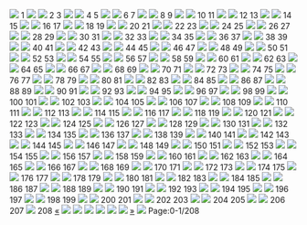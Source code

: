 ![](https://www.mosdac.gov.in/flip-book/demos/coral/thumb/page0001.jpg)
1
![](https://www.mosdac.gov.in/flip-book/demos/coral/thumb/page0003.jpg) ![](https://www.mosdac.gov.in/flip-book/demos/coral/thumb/page0005.jpg)
2 3
![](https://www.mosdac.gov.in/flip-book/demos/coral/thumb/page0007.jpg) ![](https://www.mosdac.gov.in/flip-book/demos/coral/thumb/page0009.jpg)
4 5
![](https://www.mosdac.gov.in/flip-book/demos/coral/thumb/page0011.jpg) ![](https://www.mosdac.gov.in/flip-book/demos/coral/thumb/page0013.jpg)
6 7
![](https://www.mosdac.gov.in/flip-book/demos/coral/thumb/page0015.jpg) ![](https://www.mosdac.gov.in/flip-book/demos/coral/thumb/page0017.jpg)
8 9 
![](https://www.mosdac.gov.in/flip-book/demos/coral/thumb/page0019.jpg) ![](https://www.mosdac.gov.in/flip-book/demos/coral/thumb/page0021.jpg)
10 11
![](https://www.mosdac.gov.in/flip-book/demos/coral/thumb/page0023.jpg) ![](https://www.mosdac.gov.in/flip-book/demos/coral/thumb/page0024.jpg)
12 13
![](https://www.mosdac.gov.in/flip-book/demos/coral/thumb/page0025.jpg) ![](https://www.mosdac.gov.in/flip-book/demos/coral/thumb/page0027.jpg)
14 15
![](https://www.mosdac.gov.in/flip-book/demos/coral/thumb/page0028.jpg) ![](https://www.mosdac.gov.in/flip-book/demos/coral/thumb/page0029.jpg)
16 17
![](https://www.mosdac.gov.in/flip-book/demos/coral/thumb/page0030.jpg) ![](https://www.mosdac.gov.in/flip-book/demos/coral/thumb/page0031.jpg)
18 19
![](https://www.mosdac.gov.in/flip-book/demos/coral/thumb/page0032.jpg) ![](https://www.mosdac.gov.in/flip-book/demos/coral/thumb/page0033.jpg)
20 21
![](https://www.mosdac.gov.in/flip-book/demos/coral/thumb/page0034.jpg) ![](https://www.mosdac.gov.in/flip-book/demos/coral/thumb/page0035.jpg)
22 23
![](https://www.mosdac.gov.in/flip-book/demos/coral/thumb/page0036.jpg) ![](https://www.mosdac.gov.in/flip-book/demos/coral/thumb/page0037.jpg)
24 25
![](https://www.mosdac.gov.in/flip-book/demos/coral/thumb/page0038.jpg) ![](https://www.mosdac.gov.in/flip-book/demos/coral/thumb/page0039.jpg)
26 27
![](https://www.mosdac.gov.in/flip-book/demos/coral/thumb/page0040.jpg) ![](https://www.mosdac.gov.in/flip-book/demos/coral/thumb/page0041.jpg)
28 29
![](https://www.mosdac.gov.in/flip-book/demos/coral/thumb/page0042.jpg) ![](https://www.mosdac.gov.in/flip-book/demos/coral/thumb/page0043.jpg)
30 31
![](https://www.mosdac.gov.in/flip-book/demos/coral/thumb/page0044.jpg) ![](https://www.mosdac.gov.in/flip-book/demos/coral/thumb/page0045.jpg)
32 33
![](https://www.mosdac.gov.in/flip-book/demos/coral/thumb/page0047.jpg) ![](https://www.mosdac.gov.in/flip-book/demos/coral/thumb/page0049.jpg)
34 35
![](https://www.mosdac.gov.in/flip-book/demos/coral/thumb/page0050.jpg) ![](https://www.mosdac.gov.in/flip-book/demos/coral/thumb/page0051.jpg)
36 37
![](https://www.mosdac.gov.in/flip-book/demos/coral/thumb/page0052.jpg) ![](https://www.mosdac.gov.in/flip-book/demos/coral/thumb/page0053.jpg)
38 39
![](https://www.mosdac.gov.in/flip-book/demos/coral/thumb/page0054.jpg) ![](https://www.mosdac.gov.in/flip-book/demos/coral/thumb/page0055.jpg)
40 41
![](https://www.mosdac.gov.in/flip-book/demos/coral/thumb/page0056.jpg) ![](https://www.mosdac.gov.in/flip-book/demos/coral/thumb/page0057.jpg)
42 43
![](https://www.mosdac.gov.in/flip-book/demos/coral/thumb/page0059.jpg) ![](https://www.mosdac.gov.in/flip-book/demos/coral/thumb/page0061.jpg)
44 45
![](https://www.mosdac.gov.in/flip-book/demos/coral/thumb/page0063.jpg) ![](https://www.mosdac.gov.in/flip-book/demos/coral/thumb/page0065.jpg)
46 47
![](https://www.mosdac.gov.in/flip-book/demos/coral/thumb/page0067.jpg) ![](https://www.mosdac.gov.in/flip-book/demos/coral/thumb/page0069.jpg)
48 49
![](https://www.mosdac.gov.in/flip-book/demos/coral/thumb/page0071.jpg) ![](https://www.mosdac.gov.in/flip-book/demos/coral/thumb/page0073.jpg)
50 51
![](https://www.mosdac.gov.in/flip-book/demos/coral/thumb/page0075.jpg) ![](https://www.mosdac.gov.in/flip-book/demos/coral/thumb/page0077.jpg)
52 53
![](https://www.mosdac.gov.in/flip-book/demos/coral/thumb/page0079.jpg) ![](https://www.mosdac.gov.in/flip-book/demos/coral/thumb/page0081.jpg)
54 55
![](https://www.mosdac.gov.in/flip-book/demos/coral/thumb/page0083.jpg) ![](https://www.mosdac.gov.in/flip-book/demos/coral/thumb/page0085.jpg)
56 57
![](https://www.mosdac.gov.in/flip-book/demos/coral/thumb/page0087.jpg) ![](https://www.mosdac.gov.in/flip-book/demos/coral/thumb/page0089.jpg)
58 59
![](https://www.mosdac.gov.in/flip-book/demos/coral/thumb/page0091.jpg) ![](https://www.mosdac.gov.in/flip-book/demos/coral/thumb/page0093.jpg)
60 61
![](https://www.mosdac.gov.in/flip-book/demos/coral/thumb/page0095.jpg) ![](https://www.mosdac.gov.in/flip-book/demos/coral/thumb/page0097.jpg)
62 63
![](https://www.mosdac.gov.in/flip-book/demos/coral/thumb/page0099.jpg) ![](https://www.mosdac.gov.in/flip-book/demos/coral/thumb/page0101.jpg)
64 65
![](https://www.mosdac.gov.in/flip-book/demos/coral/thumb/page0103.jpg) ![](https://www.mosdac.gov.in/flip-book/demos/coral/thumb/page0105.jpg)
66 67
![](https://www.mosdac.gov.in/flip-book/demos/coral/thumb/page0107.jpg) ![](https://www.mosdac.gov.in/flip-book/demos/coral/thumb/page0109.jpg)
68 69
![](https://www.mosdac.gov.in/flip-book/demos/coral/thumb/page0111.jpg) ![](https://www.mosdac.gov.in/flip-book/demos/coral/thumb/page0113.jpg)
70 71
![](https://www.mosdac.gov.in/flip-book/demos/coral/thumb/page0115.jpg) ![](https://www.mosdac.gov.in/flip-book/demos/coral/thumb/page0117.jpg)
72 73
![](https://www.mosdac.gov.in/flip-book/demos/coral/thumb/page0118.jpg) ![](https://www.mosdac.gov.in/flip-book/demos/coral/thumb/page0119.jpg)
74 75
![](https://www.mosdac.gov.in/flip-book/demos/coral/thumb/page0120.jpg) ![](https://www.mosdac.gov.in/flip-book/demos/coral/thumb/page0121.jpg)
76 77
![](https://www.mosdac.gov.in/flip-book/demos/coral/thumb/page0122.jpg) ![](https://www.mosdac.gov.in/flip-book/demos/coral/thumb/page0123.jpg)
78 79
![](https://www.mosdac.gov.in/flip-book/demos/coral/thumb/page0125.jpg) ![](https://www.mosdac.gov.in/flip-book/demos/coral/thumb/page0127.jpg)
80 81
![](https://www.mosdac.gov.in/flip-book/demos/coral/thumb/page0129.jpg) ![](https://www.mosdac.gov.in/flip-book/demos/coral/thumb/page0131.jpg)
82 83
![](https://www.mosdac.gov.in/flip-book/demos/coral/thumb/page0133.jpg) ![](https://www.mosdac.gov.in/flip-book/demos/coral/thumb/page0135.jpg)
84 85
![](https://www.mosdac.gov.in/flip-book/demos/coral/thumb/page0137.jpg) ![](https://www.mosdac.gov.in/flip-book/demos/coral/thumb/page0139.jpg)
86 87
![](https://www.mosdac.gov.in/flip-book/demos/coral/thumb/page0141.jpg) ![](https://www.mosdac.gov.in/flip-book/demos/coral/thumb/page0143.jpg)
88 89
![](https://www.mosdac.gov.in/flip-book/demos/coral/thumb/page0145.jpg) ![](https://www.mosdac.gov.in/flip-book/demos/coral/thumb/page0147.jpg)
90 91
![](https://www.mosdac.gov.in/flip-book/demos/coral/thumb/page0149.jpg) ![](https://www.mosdac.gov.in/flip-book/demos/coral/thumb/page0151.jpg)
92 93
![](https://www.mosdac.gov.in/flip-book/demos/coral/thumb/page0153.jpg) ![](https://www.mosdac.gov.in/flip-book/demos/coral/thumb/page0155.jpg)
94 95
![](https://www.mosdac.gov.in/flip-book/demos/coral/thumb/page0157.jpg) ![](https://www.mosdac.gov.in/flip-book/demos/coral/thumb/page0159.jpg)
96 97
![](https://www.mosdac.gov.in/flip-book/demos/coral/thumb/page0161.jpg) ![](https://www.mosdac.gov.in/flip-book/demos/coral/thumb/page0163.jpg)
98 99
![](https://www.mosdac.gov.in/flip-book/demos/coral/thumb/page0165.jpg) ![](https://www.mosdac.gov.in/flip-book/demos/coral/thumb/page0167.jpg)
100 101
![](https://www.mosdac.gov.in/flip-book/demos/coral/thumb/page0169.jpg) ![](https://www.mosdac.gov.in/flip-book/demos/coral/thumb/page0171.jpg)
102 103
![](https://www.mosdac.gov.in/flip-book/demos/coral/thumb/page0173.jpg) ![](https://www.mosdac.gov.in/flip-book/demos/coral/thumb/page0175.jpg)
104 105
![](https://www.mosdac.gov.in/flip-book/demos/coral/thumb/page0177.jpg) ![](https://www.mosdac.gov.in/flip-book/demos/coral/thumb/page0179.jpg)
106 107
![](https://www.mosdac.gov.in/flip-book/demos/coral/thumb/page0181.jpg) ![](https://www.mosdac.gov.in/flip-book/demos/coral/thumb/page0183.jpg)
108 109
![](https://www.mosdac.gov.in/flip-book/demos/coral/thumb/page0184.jpg) ![](https://www.mosdac.gov.in/flip-book/demos/coral/thumb/page0185.jpg)
110 111
![](https://www.mosdac.gov.in/flip-book/demos/coral/thumb/page0187.jpg) ![](https://www.mosdac.gov.in/flip-book/demos/coral/thumb/page0189.jpg)
112 113
![](https://www.mosdac.gov.in/flip-book/demos/coral/thumb/page0190.jpg) ![](https://www.mosdac.gov.in/flip-book/demos/coral/thumb/page0191.jpg)
114 115
![](https://www.mosdac.gov.in/flip-book/demos/coral/thumb/page0192.jpg) ![](https://www.mosdac.gov.in/flip-book/demos/coral/thumb/page0193.jpg)
116 117
![](https://www.mosdac.gov.in/flip-book/demos/coral/thumb/page0194.jpg) ![](https://www.mosdac.gov.in/flip-book/demos/coral/thumb/page0195.jpg)
118 119
![](https://www.mosdac.gov.in/flip-book/demos/coral/thumb/page0196.jpg) ![](https://www.mosdac.gov.in/flip-book/demos/coral/thumb/page0197.jpg)
120 121
![](https://www.mosdac.gov.in/flip-book/demos/coral/thumb/page0198.jpg) ![](https://www.mosdac.gov.in/flip-book/demos/coral/thumb/page0199.jpg)
122 123
![](https://www.mosdac.gov.in/flip-book/demos/coral/thumb/page0201.jpg) ![](https://www.mosdac.gov.in/flip-book/demos/coral/thumb/page0203.jpg)
124 125
![](https://www.mosdac.gov.in/flip-book/demos/coral/thumb/page0205.jpg) ![](https://www.mosdac.gov.in/flip-book/demos/coral/thumb/page0207.jpg)
126 127
![](https://www.mosdac.gov.in/flip-book/demos/coral/thumb/page0209.jpg) ![](https://www.mosdac.gov.in/flip-book/demos/coral/thumb/page0211.jpg)
128 129
![](https://www.mosdac.gov.in/flip-book/demos/coral/thumb/page0213.jpg) ![](https://www.mosdac.gov.in/flip-book/demos/coral/thumb/page0215.jpg)
130 131
![](https://www.mosdac.gov.in/flip-book/demos/coral/thumb/page0217.jpg) ![](https://www.mosdac.gov.in/flip-book/demos/coral/thumb/page0219.jpg)
132 133
![](https://www.mosdac.gov.in/flip-book/demos/coral/thumb/page0221.jpg) ![](https://www.mosdac.gov.in/flip-book/demos/coral/thumb/page0223.jpg)
134 135
![](https://www.mosdac.gov.in/flip-book/demos/coral/thumb/page0225.jpg) ![](https://www.mosdac.gov.in/flip-book/demos/coral/thumb/page0227.jpg)
136 137
![](https://www.mosdac.gov.in/flip-book/demos/coral/thumb/page0229.jpg) ![](https://www.mosdac.gov.in/flip-book/demos/coral/thumb/page0231.jpg)
138 139
![](https://www.mosdac.gov.in/flip-book/demos/coral/thumb/page0233.jpg) ![](https://www.mosdac.gov.in/flip-book/demos/coral/thumb/page0235.jpg)
140 141
![](https://www.mosdac.gov.in/flip-book/demos/coral/thumb/page0237.jpg) ![](https://www.mosdac.gov.in/flip-book/demos/coral/thumb/page0239.jpg)
142 143
![](https://www.mosdac.gov.in/flip-book/demos/coral/thumb/page0241.jpg) ![](https://www.mosdac.gov.in/flip-book/demos/coral/thumb/page0243.jpg)
144 145
![](https://www.mosdac.gov.in/flip-book/demos/coral/thumb/page0245.jpg) ![](https://www.mosdac.gov.in/flip-book/demos/coral/thumb/page0247.jpg)
146 147
![](https://www.mosdac.gov.in/flip-book/demos/coral/thumb/page0249.jpg) ![](https://www.mosdac.gov.in/flip-book/demos/coral/thumb/page0251.jpg)
148 149
![](https://www.mosdac.gov.in/flip-book/demos/coral/thumb/page0253.jpg) ![](https://www.mosdac.gov.in/flip-book/demos/coral/thumb/page0255.jpg)
150 151
![](https://www.mosdac.gov.in/flip-book/demos/coral/thumb/page0257.jpg) ![](https://www.mosdac.gov.in/flip-book/demos/coral/thumb/page0258.jpg)
152 153
![](https://www.mosdac.gov.in/flip-book/demos/coral/thumb/page0259.jpg) ![](https://www.mosdac.gov.in/flip-book/demos/coral/thumb/page0260.jpg)
154 155
![](https://www.mosdac.gov.in/flip-book/demos/coral/thumb/page0261.jpg) ![](https://www.mosdac.gov.in/flip-book/demos/coral/thumb/page0263.jpg)
156 157
![](https://www.mosdac.gov.in/flip-book/demos/coral/thumb/page0265.jpg) ![](https://www.mosdac.gov.in/flip-book/demos/coral/thumb/page0267.jpg)
158 159
![](https://www.mosdac.gov.in/flip-book/demos/coral/thumb/page0269.jpg) ![](https://www.mosdac.gov.in/flip-book/demos/coral/thumb/page0271.jpg)
160 161
![](https://www.mosdac.gov.in/flip-book/demos/coral/thumb/page0273.jpg) ![](https://www.mosdac.gov.in/flip-book/demos/coral/thumb/page0275.jpg)
162 163
![](https://www.mosdac.gov.in/flip-book/demos/coral/thumb/page0277.jpg) ![](https://www.mosdac.gov.in/flip-book/demos/coral/thumb/page0279.jpg)
164 165
![](https://www.mosdac.gov.in/flip-book/demos/coral/thumb/page0281.jpg) ![](https://www.mosdac.gov.in/flip-book/demos/coral/thumb/page0283.jpg)
166 167
![](https://www.mosdac.gov.in/flip-book/demos/coral/thumb/page0285.jpg) ![](https://www.mosdac.gov.in/flip-book/demos/coral/thumb/page0287.jpg)
168 169
![](https://www.mosdac.gov.in/flip-book/demos/coral/thumb/page0289.jpg) ![](https://www.mosdac.gov.in/flip-book/demos/coral/thumb/page0290.jpg)
170 171
![](https://www.mosdac.gov.in/flip-book/demos/coral/thumb/page0291.jpg) ![](https://www.mosdac.gov.in/flip-book/demos/coral/thumb/page0292.jpg)
172 173
![](https://www.mosdac.gov.in/flip-book/demos/coral/thumb/page0293.jpg) ![](https://www.mosdac.gov.in/flip-book/demos/coral/thumb/page0295.jpg)
174 175
![](https://www.mosdac.gov.in/flip-book/demos/coral/thumb/page0297.jpg) ![](https://www.mosdac.gov.in/flip-book/demos/coral/thumb/page0299.jpg)
176 177
![](https://www.mosdac.gov.in/flip-book/demos/coral/thumb/page0301.jpg) ![](https://www.mosdac.gov.in/flip-book/demos/coral/thumb/page0303.jpg)
178 179
![](https://www.mosdac.gov.in/flip-book/demos/coral/thumb/page0305.jpg) ![](https://www.mosdac.gov.in/flip-book/demos/coral/thumb/page0307.jpg)
180 181
![](https://www.mosdac.gov.in/flip-book/demos/coral/thumb/page0309.jpg) ![](https://www.mosdac.gov.in/flip-book/demos/coral/thumb/page0311.jpg)
182 183
![](https://www.mosdac.gov.in/flip-book/demos/coral/thumb/page0312.jpg) ![](https://www.mosdac.gov.in/flip-book/demos/coral/thumb/page0313.jpg)
184 185
![](https://www.mosdac.gov.in/flip-book/demos/coral/thumb/page0314.jpg) ![](https://www.mosdac.gov.in/flip-book/demos/coral/thumb/page0315.jpg)
186 187
![](https://www.mosdac.gov.in/flip-book/demos/coral/thumb/page0317.jpg) ![](https://www.mosdac.gov.in/flip-book/demos/coral/thumb/page0319.jpg)
188 189
![](https://www.mosdac.gov.in/flip-book/demos/coral/thumb/page0321.jpg) ![](https://www.mosdac.gov.in/flip-book/demos/coral/thumb/page0323.jpg)
190 191
![](https://www.mosdac.gov.in/flip-book/demos/coral/thumb/page0325.jpg) ![](https://www.mosdac.gov.in/flip-book/demos/coral/thumb/page0327.jpg)
192 193
![](https://www.mosdac.gov.in/flip-book/demos/coral/thumb/page0328.jpg) ![](https://www.mosdac.gov.in/flip-book/demos/coral/thumb/page0329.jpg)
194 195
![](https://www.mosdac.gov.in/flip-book/demos/coral/thumb/page0330.jpg) ![](https://www.mosdac.gov.in/flip-book/demos/coral/thumb/page0331.jpg)
196 197
![](https://www.mosdac.gov.in/flip-book/demos/coral/thumb/page0333.jpg) ![](https://www.mosdac.gov.in/flip-book/demos/coral/thumb/page0335.jpg)
198 199
![](https://www.mosdac.gov.in/flip-book/demos/coral/thumb/page0337.jpg) ![](https://www.mosdac.gov.in/flip-book/demos/coral/thumb/page0339.jpg)
200 201
![](https://www.mosdac.gov.in/flip-book/demos/coral/thumb/page0341.jpg) ![](https://www.mosdac.gov.in/flip-book/demos/coral/thumb/page0342.jpg)
202 203
![](https://www.mosdac.gov.in/flip-book/demos/coral/thumb/page0343.jpg) ![](https://www.mosdac.gov.in/flip-book/demos/coral/thumb/page0344.jpg)
204 205
![](https://www.mosdac.gov.in/flip-book/demos/coral/thumb/page0345.jpg) ![](https://www.mosdac.gov.in/flip-book/demos/coral/thumb/page0346.jpg)
206 207
![](https://www.mosdac.gov.in/flip-book/demos/coral/thumb/page0348.jpg)
208
[«](https://www.mosdac.gov.in/flip-book/demos/coral.html)
![](https://www.mosdac.gov.in/flip-book/demos/coral/page0001.jpg)
![](https://www.mosdac.gov.in/flip-book/demos/coral/page0003.jpg)
![](https://www.mosdac.gov.in/flip-book/demos/coral/page0005.jpg)
![](https://www.mosdac.gov.in/flip-book/demos/coral/page0007.jpg)
![](https://www.mosdac.gov.in/flip-book/demos/coral/page0009.jpg)
![](https://www.mosdac.gov.in/flip-book/demos/coral/page0011.jpg)
[»](https://www.mosdac.gov.in/flip-book/demos/coral.html)
![](https://www.mosdac.gov.in/flip-book/demos/ocean/icons8-microsoft-30.png)
Page:0-1/208
